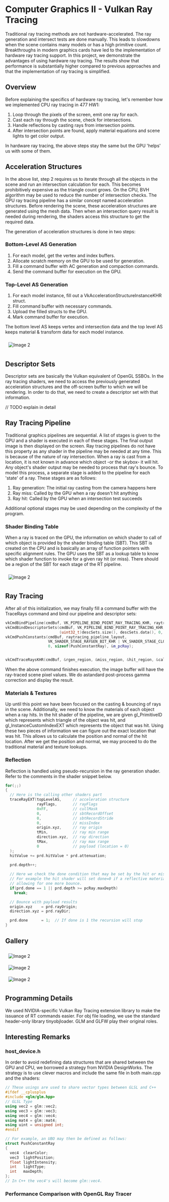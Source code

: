 # Computer Graphics II - Vulkan Ray Tracing

Traditional ray tracing methods are not hardware-accelerated. The ray generation and intersect tests are done manually. This leads to slowdowns when the scene contains many models or has a high primitive count.
Breakthroughs in modern graphics cards have led to the implementation of hardware ray tracing support. In this project, we demonstrate the advantages of using hardware ray tracing. The results show that performance is substantially higher compared
to previous approaches and that the implementation of ray tracing is simplified.

## Overview

Before explaining the specifics of hardware ray tracing, let's remember how we implemented CPU ray tracing in 477 HW1:

1. Loop through the pixels of the screen, emit one ray for each.
2. Cast each ray through the scene, check for intersections.
3. Handle reflections by casting rays from intersection points.
4. After intersection points are found, apply material equations and scene lights to get color output.

In hardware ray tracing, the above steps stay the same but the GPU 'helps' us with some of them.

## Acceleration Structures

In the above list, step 2 requires us to iterate through all the objects in the scene and run an intersection calculation for each. This becomes prohibitively expensive as the triangle count grows. On the CPU, BVH algorithm may be used to reduce the number
of intersection checks. The GPU ray tracing pipeline has a similar concept named acceleration structures. Before rendering the scene, these acceleration structures are generated using the mesh data. Then when an intersection query
result is needed during rendering, the shaders access this structure to get the required data.

The generation of acceleration structures is done in two steps:

### Bottom-Level AS Generation

1. For each model, get the vertex and index buffers.
2. Allocate scratch memory on the GPU to be used for generation.
3. Fill a command buffer with AC generation and compaction commands.
4. Send the command buffer for execution on the GPU.

### Top-Level AS Generation

1. For each model instance, fill out a VkAccelerationStructureInstanceKHR struct.
2. Fill command buffer with necessary commands.
3. Upload the filled structs to the GPU.
4. Mark command buffer for execution.

The bottom level AS keeps vertex and intersection data and the top level AS keeps material & transform data for each model instance.

<div style="display: flex;">
  <img src="acc.png" alt="Image 2" style="flex: 85%; padding: 10px;">
</div>

## Descriptor Sets

Descriptor sets are basically the Vulkan equivalent of OpenGL SSBOs. In the ray tracing shaders, we need to access the previously generated acceleration structures and the off-screen buffer to which we will be rendering. In order to do that, we need to create a descriptor set with that information. 

// TODO explain in detail

## Ray Tracing Pipeline

Traditional graphics pipelines are sequential. A list of stages is given to the GPU and a shader is executed in each of these stages. The final output image is then displayed on the screen. Ray tracing pipelines do not have this property as any shader
in the pipeline may be needed at any time. This is because of the nature of ray intersection. When a ray is cast from a location, it is not known in advance which object -or the skybox- it will hit. Any object's shader output may be needed to process that ray's bounce. To model this process, a separate stage is added to the pipeline for each 'state' of a ray. These stages are as follows:

1. Ray generation: The initial ray casting from the camera happens here
2. Ray miss: Called by the GPU when a ray doesn't hit anything
3. Ray hit: Called by the GPU when an intersection test succeeds

Additional optional stages may be used depending on the complexity of the program.

### Shader Binding Table

When a ray is traced on the GPU, the information on which shader to call of which object is provided by the shader binding table (SBT). This SBT is created on the CPU and is basically an array of function pointers with specific alignment rules.
The GPU uses the SBT as a lookup table to know which shader function to invoke for a given ray hit (or miss). There should be a region of the SBT for each stage of the RT pipeline.

<div style="display: flex;">
  <img src="sbt.png" alt="Image 2" style="flex: 85%; padding: 10px;">
</div>

## Ray Tracing

After all of this initialization, we may finally fill a command buffer with the TraceRays command and bind our pipeline and descriptor sets:

```cpp
vkCmdBindPipeline(cmdBuf, VK_PIPELINE_BIND_POINT_RAY_TRACING_KHR, raytracing_pipeline);
vkCmdBindDescriptorSets(cmdBuf, VK_PIPELINE_BIND_POINT_RAY_TRACING_KHR, raytracing_pipeline_layout, 0,
                        (uint32_t)descSets.size(), descSets.data(), 0, nullptr);
vkCmdPushConstants(cmdBuf, raytracing_pipeline_layout,
                   VK_SHADER_STAGE_RAYGEN_BIT_KHR | VK_SHADER_STAGE_CLOSEST_HIT_BIT_KHR | VK_SHADER_STAGE_MISS_BIT_KHR,
                   0, sizeof(PushConstantRay), &m_pcRay);


vkCmdTraceRaysKHR(cmdBuf, &rgen_region, &miss_region, &hit_region, &call_region, vk_window_size.width, vk_window_size.height, 1);
```

When the above command finishes execution, the image buffer will have the ray-traced scene pixel values. We do astandard post-process gamma correction and display the result.

### Materials & Textures

Up until this point we have been focused on the casting & bouncing of rays in the scene. Additionally, we need to know the materials of each object when a ray hits. In the hit shader of the pipeline, we are given gl_PrimitiveID which represents which triangle of the object was hit, and gl_InstanceCustomIndexEXT which represents the object that was hit. Using these two pieces of information we can figure out the exact location that was hit. This allows us to calculate the position and normal of the hit location. After we get the position and normal, we may proceed to do the traditional material and texture lookups.

### Reflection

Reflection is handled using pseudo-recursion in the ray generation shader. Refer to the comments in the shader snippet below.

```cpp
for(;;)
{
  // Here is the calling other shaders part
  traceRayEXT(topLevelAS,     // acceleration structure
              rayFlags,       // rayFlags
              0xFF,           // cullMask
              0,              // sbtRecordOffset
              0,              // sbtRecordStride
              0,              // missIndex
              origin.xyz,     // ray origin
              tMin,           // ray min range
              direction.xyz,  // ray direction
              tMax,           // ray max range
              0               // payload (location = 0)
  );
  hitValue += prd.hitValue * prd.attenuation;
  
  prd.depth++;

  // Here we check the done condition that may be set by the hit or miss shaders
  // For example the hit shader will set done=0 if a reflective material is hit,
  // allowing for one more bounce.
  if(prd.done == 1 || prd.depth >= pcRay.maxDepth)
    break;

  // Bounce with payload results
  origin.xyz    = prd.rayOrigin;
  direction.xyz = prd.rayDir;

  prd.done      = 1;  // If done is 1 the recursion will stop
}
```

## Gallery

<div style="display: flex;">
  <img src="gallery1.png" alt="Image 2" style="flex: 85%; padding: 10px;">
</div>

<div style="display: flex;">
  <img src="dragon.jpg" alt="Image 2" style="flex: 85%; padding: 10px;">
</div>

<div style="display: flex;">
  <img src="cornell.jpg" alt="Image 2" style="flex: 85%; padding: 10px;">
</div>

## Programming Details

We used NVIDIA-specific Vulkan Ray Tracing extension library to make the issuance of RT commands easier. For obj file loading, we use the standard header-only library tinyobjloader.
GLM and GLFW play their original roles. 

## Interesting Remarks

### host_device.h

In order to avoid redefining data structures that are shared between the GPU and CPU, we borrowed a strategy from NVIDIA DesignWorks. The strategy is to use clever macros and include the same file in both main.cpp and the shaders:

```cpp
// These usings are used to share vector types between GLSL and C++
#ifdef __cplusplus
#include <glm/glm.hpp>
// GLSL Type
using vec2 = glm::vec2;
using vec3 = glm::vec3;
using vec4 = glm::vec4;
using mat4 = glm::mat4;
using uint = unsigned int;
#endif

// For example, an UBO may then be defined as follows:
struct PushConstantRay
{
  vec4  clearColor;
  vec3  lightPosition;
  float lightIntensity;
  int   lightType;
  int   maxDepth;
};
// In C++ the vec4's will become glm::vec4.

```

### Performance Comparison with OpenGL Ray Tracer
